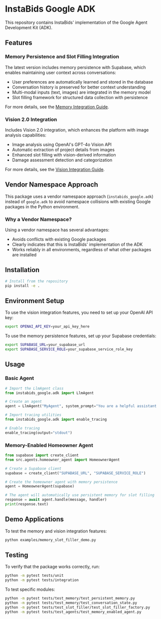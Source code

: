 # InstaBids Google ADK

This repository contains InstaBids' implementation of the Google Agent Development Kit (ADK).

## Features

### Memory Persistence and Slot Filling Integration

The latest version includes memory persistence with Supabase, which enables maintaining user context across conversations:

- User preferences are automatically learned and stored in the database
- Conversation history is preserved for better context understanding
- Multi-modal inputs (text, images) are integrated in the memory model
- Slot filling framework for structured data collection with persistence

For more details, see the [Memory Integration Guide](docs/memory_integration.md).

### Vision 2.0 Integration

Includes Vision 2.0 integration, which enhances the platform with image analysis capabilities:

- Image analysis using OpenAI's GPT-4o Vision API
- Automatic extraction of project details from images
- Enhanced slot filling with vision-derived information
- Damage assessment detection and categorization

For more details, see the [Vision Integration Guide](docs/vision_integration.md).

## Vendor Namespace Approach

This package uses a vendor namespace approach (`instabids_google.adk`) instead of `google.adk` to avoid namespace collisions with existing Google packages in the Python environment.

### Why a Vendor Namespace?

Using a vendor namespace has several advantages:
- Avoids conflicts with existing Google packages
- Clearly indicates that this is InstaBids' implementation of the ADK
- Works reliably in all environments, regardless of what other packages are installed

## Installation

```bash
# Install from the repository
pip install -e .
```

## Environment Setup

To use the vision integration features, you need to set up your OpenAI API key:

```bash
export OPENAI_API_KEY=your_api_key_here
```

To use the memory persistence features, set up your Supabase credentials:

```bash
export SUPABASE_URL=your_supabase_url
export SUPABASE_SERVICE_ROLE=your_supabase_service_role_key
```

## Usage

### Basic Agent

```python
# Import the LlmAgent class
from instabids_google.adk import LlmAgent

# Create an agent
agent = LlmAgent("MyAgent", system_prompt="You are a helpful assistant.")

# Import tracing utilities
from instabids_google.adk import enable_tracing

# Enable tracing
enable_tracing(output="stdout")
```

### Memory-Enabled Homeowner Agent

```python
from supabase import create_client
from src.agents.homeowner_agent import HomeownerAgent

# Create a Supabase client
supabase = create_client("SUPABASE_URL", "SUPABASE_SERVICE_ROLE")

# Create the homeowner agent with memory persistence
agent = HomeownerAgent(supabase)

# The agent will automatically use persistent memory for slot filling
response = await agent.handle(message, handler)
print(response.text)
```

## Demo Applications

To test the memory and vision integration features:

```bash
python examples/memory_slot_filler_demo.py
```

## Testing

To verify that the package works correctly, run:

```bash
python -m pytest tests/unit
python -m pytest tests/integration
```

To test specific modules:

```bash
python -m pytest tests/test_memory/test_persistent_memory.py
python -m pytest tests/test_memory/test_conversation_state.py
python -m pytest tests/test_slot_filler/test_slot_filler_factory.py
python -m pytest tests/test_agents/test_memory_enabled_agent.py
```